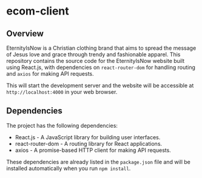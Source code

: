 # ecom-client

## Overview

EternityIsNow is a Christian clothing brand that aims to spread the message of Jesus love and grace through trendy and fashionable apparel. This repository contains the source code for the EternityIsNow website built using React.js, with dependencies on `react-router-dom` for handling routing and `axios` for making API requests.


This will start the development server and the website will be accessible at `http://localhost:4000` in your web browser.

## Dependencies

The project has the following dependencies:

- React.js - A JavaScript library for building user interfaces.
- react-router-dom - A routing library for React applications.
- axios - A promise-based HTTP client for making API requests.

These dependencies are already listed in the `package.json` file and will be installed automatically when you run `npm install`.



